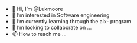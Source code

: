 - 👋 Hi, I’m @Lukmoore
- 👀 I’m interested in Software engineering
- 🌱 I’m currently learning through the alx- program
- 💞️ I’m looking to collaborate on ...
- 📫 How to reach me ...

<!---
Lukmoor-adigun/Lukmoor-adigun is a ✨ special ✨ repository because its `README.md` (this file) appears on your GitHub profile.
You can click the Preview link to take a look at your changes.
--->
